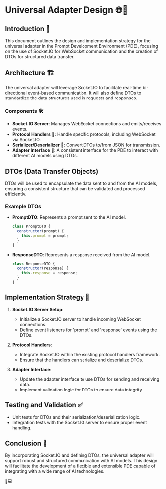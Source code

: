 # Universal Adapter Design 🌐🔧

## Introduction 📜

This document outlines the design and implementation strategy for the universal adapter in the Prompt Development Environment (PDE), focusing on the use of Socket.IO for WebSocket communication and the creation of DTOs for structured data transfer.

## Architecture 🏗️

The universal adapter will leverage Socket.IO to facilitate real-time bi-directional event-based communication. It will also define DTOs to standardize the data structures used in requests and responses.

### Components 🛠️

- **Socket.IO Server**: Manages WebSocket connections and emits/receives events.
- **Protocol Handlers** 📡: Handle specific protocols, including WebSocket via Socket.IO.
- **Serializer/Deserializer** 💾: Convert DTOs to/from JSON for transmission.
- **Adapter Interface** 🔌: A consistent interface for the PDE to interact with different AI models using DTOs.

## DTOs (Data Transfer Objects)

DTOs will be used to encapsulate the data sent to and from the AI models, ensuring a consistent structure that can be validated and processed efficiently.

### Example DTOs

- **PromptDTO**: Represents a prompt sent to the AI model.
  ```javascript
  class PromptDTO {
    constructor(prompt) {
      this.prompt = prompt;
    }
  }
  ```

- **ResponseDTO**: Represents a response received from the AI model.
  ```javascript
  class ResponseDTO {
    constructor(response) {
      this.response = response;
    }
  }
  ```

## Implementation Strategy 🚀

1. **Socket.IO Server Setup**:
   - Initialize a Socket.IO server to handle incoming WebSocket connections.
   - Define event listeners for 'prompt' and 'response' events using the DTOs.

2. **Protocol Handlers**:
   - Integrate Socket.IO within the existing protocol handlers framework.
   - Ensure that the handlers can serialize and deserialize DTOs.

3. **Adapter Interface**:
   - Update the adapter interface to use DTOs for sending and receiving data.
   - Implement validation logic for DTOs to ensure data integrity.

## Testing and Validation ✅

- Unit tests for DTOs and their serialization/deserialization logic.
- Integration tests with the Socket.IO server to ensure proper event handling.

## Conclusion 🎯

By incorporating Socket.IO and defining DTOs, the universal adapter will support robust and structured communication with AI models. This design will facilitate the development of a flexible and extensible PDE capable of integrating with a wide range of AI technologies.

🚀💻